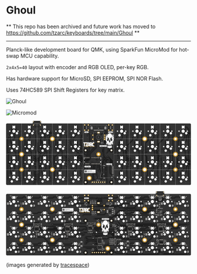 # Ghoul

** This repo has been archived and future work has moved to https://github.com/tzarc/keyboards/tree/main/Ghoul **

---

Planck-like development board for QMK, using SparkFun MicroMod for hot-swap MCU capability.

`2x4x5=40` layout with encoder and RGB OLED, per-key RGB.

Has hardware support for MicroSD, SPI EEPROM, SPI NOR Flash.

Uses 74HC589 SPI Shift Registers for key matrix.

![Ghoul](https://i.imgur.com/T8wp7cE.jpg)

![Micromod](https://i.imgur.com/rrlYEgS.jpg)

![Top](v1.0/ghoul-top.svg)

![Bottom](v1.0/ghoul-bottom.svg)

(images generated by [tracespace](https://tracespace.io/))
